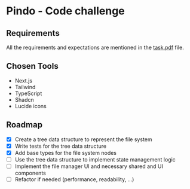 # Pindo - Code challenge

## Requirements

All the requirements and expectations are mentioned in the [task.pdf](./task.pdf) file.

## Chosen Tools

- Next.js
- Tailwind
- TypeScript
- Shadcn
- Lucide icons

## Roadmap

- [x] Create a tree data structure to represent the file system
- [x] Write tests for the tree data structure
- [x] Add base types for the file system nodes 
- [ ] Use the tree data structure to implement state management logic
- [ ] Implement the file manager UI and necessary shared and UI components
- [ ] Refactor if needed (performance, readability, ...)
